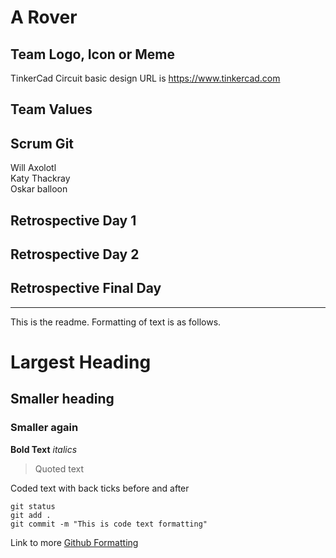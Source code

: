 # A Rover

## Team Logo, Icon or Meme

TinkerCad Circuit basic design URL is
https://www.tinkercad.com

## Team Values

## Scrum Git

Will Axolotl <br />
Katy Thackray <br />
Oskar balloon <br />

## Retrospective Day 1

## Retrospective Day 2

## Retrospective Final Day

---------------------------------------------------------

This is the readme. Formatting of text is as follows.

# Largest Heading
## Smaller heading
### Smaller again

**Bold Text**
*italics*
>Quoted text

Coded text with back ticks before and after
```
git status
git add .
git commit -m "This is code text formatting"
```

Link to more [Github Formatting](https://help.github.com/en/github/writing-on-github/basic-writing-and-formatting-syntax)
